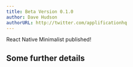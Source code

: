 ```yaml
---
title: Beta Version 0.1.0
author: Dave Hudson
authorURL: http://twitter.com/applificationhq
---
```


React Native Minimalist published!

<!--truncate-->

## Some further details